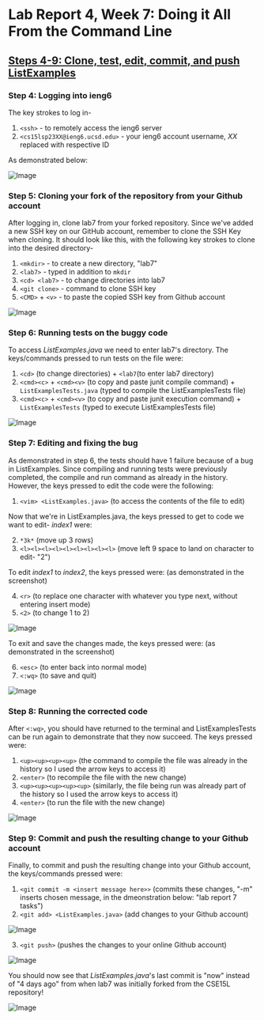 # Lab Report 4, Week 7: Doing it All From the Command Line

## <ins> Steps 4-9: Clone, test, edit, commit, and push ListExamples </ins>
 
### Step 4: Logging into  ieng6
The key strokes to log in-
1. `<ssh>` - to remotely access the ieng6 server
2. `<cs15lsp23XX@ieng6.ucsd.edu>` - your ieng6 account username, *XX* replaced with respective ID

As demonstrated below:

![Image](ieng6LogIn.png)

### Step 5: Cloning your fork of the repository from your Github account

After logging in, clone lab7 from your forked repository. Since we've added a new SSH key on our GitHub account, remember to clone the SSH Key when cloning. It should look like this, with the following key strokes to clone into the desired directory-

1. `<mkdir>` - to create a new directory, "lab7"
2. `<lab7>` - typed in addition to `mkdir`
3. `<cd> <lab7>` - to change directories into lab7
4. `<git clone>` - command to clone SSH key
5. `<CMD>` + `<v>` - to paste the copied SSH key from Github account

![Image](gitClone.png)


### Step 6: Running tests on the buggy code

To access *ListExamples.java* we need to enter lab7's directory. The keys/commands pressed to run tests on the file were:
  1. `<cd>` (to change directories) + `<lab7`(to enter lab7 directory)
  2. `<cmd><c>` + `<cmd><v>` (to copy and paste junit compile command) + `ListExamplesTests.java` (typed to compile the ListExamplesTests file)
  3. `<cmd><c>` + `<cmd><v>` (to copy and paste junit execution command) + `ListExamplesTests` (typed to execute ListExamplesTests file)
 
![Image](failedTest.png)

### Step 7: Editing and fixing the bug

As demonstrated in step 6, the tests should have 1 failure because of a bug in ListExamples. Since compiling and running tests were previously completed, the compile and run command as already in the history. However, the keys pressed to edit the code were the following: 
  1. `<vim> <ListExamples.java>` (to access the contents of the file to edit)
 
 Now that we're in ListExamples.java, the keys pressed to get to code we want to edit- *index1* were:
 
  2. `*3k*` (move up 3 rows)
  3. `<l><l><l><l><l><l><l><l><l>` (move left 9 space to land on character to edit- "2")
  
To edit *index1* to *index2*, the keys pressed were: (as demonstrated in the screenshot)

  4. `<r>` (to replace one character with whatever you type next, without entering insert mode)
  5. `<2>` (to change 1 to 2)
  
 ![Image](editCommand.png)

To exit and save the changes made, the keys pressed were: (as demonstrated in the screenshot)

  6. `<esc>` (to enter back into normal mode)
  7. `<:wq>` (to save and quit) 
  
  ![Image](SaveNQuit.png)
  
### Step 8: Running the corrected code
After `<:wq>`, you should have returned to the terminal and ListExamplesTests can be run again to demonstrate that they now succeed. The keys pressed were:
  1. `<up><up><up><up>` (the command to compile the file was already in the history so I used the arrow keys to access it)
  2. `<enter>` (to recompile the file with the new change)
  3. `<up><up><up><up><up>` (similarly, the file being run was already part of the history so I used the arrow keys to access it)
  4. `<enter>` (to run the file with the new change)
  
  ![Image](passedTest.png)
  
### Step 9: Commit and push the resulting change to your Github account

Finally, to commit and push the resulting change into your Github account, the keys/commands pressed were:
  1. `<git commit -m <insert message here>>` (commits these changes, "-m" inserts chosen message, in the dmeonstration below: "lab report 7 tasks")
  2. `<git add> <ListExamples.java>` (add changes to your Github account)

  ![Image](gitAdd.png)
  
  
  3. `<git push>` (pushes the changes to your online Github account)
   
   ![Image](gitPush.png)
  
You should now see that *ListExamples.java*'s last commit is "now" instead of "4 days ago" from when lab7 was initially forked from the CSE15L repository! 

   ![Image](changeConfirmation.png)
  
 
